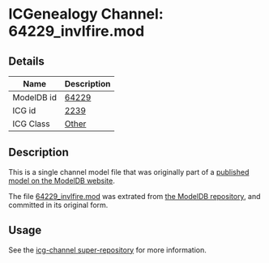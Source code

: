 # ICGenealogy Channel: 64229\_invlfire.mod

## Details

Name | Description
---- | -----------
ModelDB id | [64229](http://senselab.med.yale.edu/ModelDB/ShowModel.cshtml?model=64229)
ICG id | [2239](http://icg.neurotheory.ox.ac.uk/channels/other/2239)
ICG Class | [Other](http://icg.neurotheory.ox.ac.uk/channels/other)

## Description

This is a single channel model file that was originally part of a [published model on the ModelDB website](http://senselab.med.yale.edu/mModelDB/ShowModel.cshtml?model=64229).

The file [64229\_invlfire.mod](64229_invlfire.mod) was extrated from [the ModelDB repository](http://senselab.med.yale.edu/ModelDB/ShowModel.cshtml?model=64229), and committed in its original form.

## Usage

See the [icg-channel super-repository](https://github.com/icgenealogy/icg-channels) for more information.